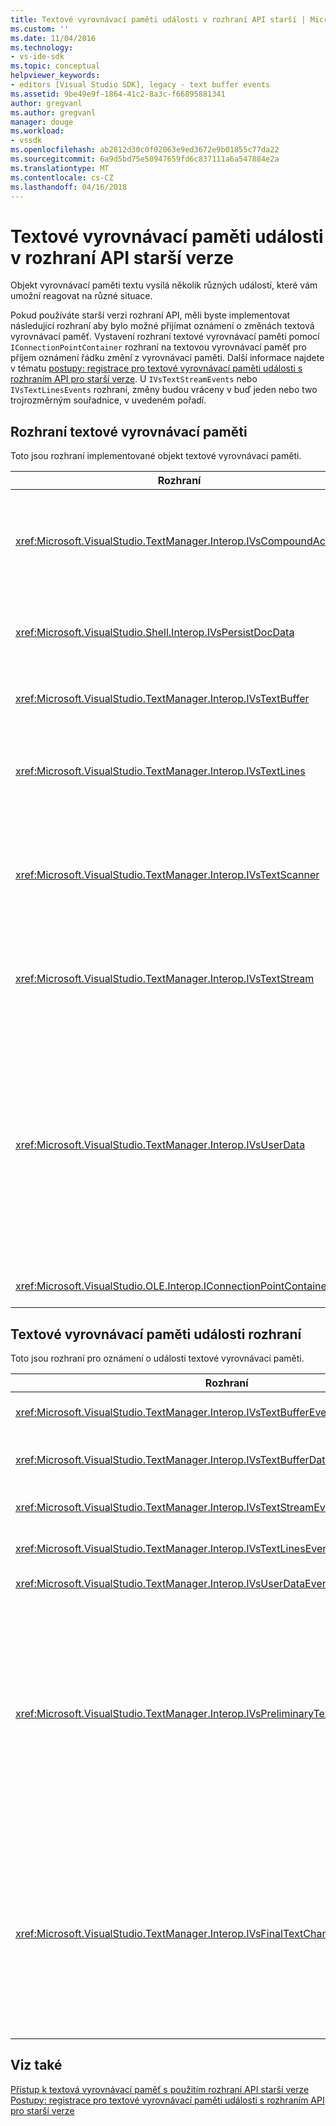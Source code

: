 ```yaml
---
title: Textové vyrovnávací paměti události v rozhraní API starší | Microsoft Docs
ms.custom: ''
ms.date: 11/04/2016
ms.technology:
- vs-ide-sdk
ms.topic: conceptual
helpviewer_keywords:
- editors [Visual Studio SDK], legacy - text buffer events
ms.assetid: 9be49e9f-1864-41c2-8a3c-f66895881341
author: gregvanl
ms.author: gregvanl
manager: douge
ms.workload:
- vssdk
ms.openlocfilehash: ab2812d30c0f02063e9ed3672e9b01855c77da22
ms.sourcegitcommit: 6a9d5bd75e50947659fd6c837111a6a547884e2a
ms.translationtype: MT
ms.contentlocale: cs-CZ
ms.lasthandoff: 04/16/2018
---
```

# <a name="text-buffer-events-in-the-legacy-api"></a>Textové vyrovnávací paměti události v rozhraní API starší verze
Objekt vyrovnávací paměti textu vysílá několik různých událostí, které vám umožní reagovat na různé situace.  
  
 Pokud používáte starší verzi rozhraní API, měli byste implementovat následující rozhraní aby bylo možné přijímat oznámení o změnách textová vyrovnávací paměť. Vystavení rozhraní textové vyrovnávací paměti pomocí `IConnectionPointContainer` rozhraní na textovou vyrovnávací paměť pro příjem oznámení řádku změní z vyrovnávací paměti. Další informace najdete v tématu [postupy: registrace pro textové vyrovnávací paměti události s rozhraním API pro starší verze](../extensibility/how-to-register-for-text-buffer-events-with-the-legacy-api.md). U `IVsTextStreamEvents` nebo `IVsTextLinesEvents` rozhraní, změny budou vráceny v buď jeden nebo two trojrozměrným souřadnice, v uvedeném pořadí.  
  
## <a name="text-buffer-interfaces"></a>Rozhraní textové vyrovnávací paměti  
 Toto jsou rozhraní implementované objekt textové vyrovnávací paměti.  
  
|Rozhraní|Popis|  
|---------------|-----------------|  
|<xref:Microsoft.VisualStudio.TextManager.Interop.IVsCompoundAction>|Umožňuje vytvoření složené akcí (to znamená, akce, které jsou seskupené v jednotce jeden zpět/opakování).|  
|<xref:Microsoft.VisualStudio.Shell.Interop.IVsPersistDocData>|Povolí zachování dokumentu data spravovaná přes textová vyrovnávací paměť.|  
|<xref:Microsoft.VisualStudio.TextManager.Interop.IVsTextBuffer>|Poskytuje základní služby; používá mnoho klientů.|  
|<xref:Microsoft.VisualStudio.TextManager.Interop.IVsTextLines>|Poskytuje pro čtení a zápis možnosti pomocí dvourozměrná souřadnic. Dědí z `IVsTextBuffer`.|  
|<xref:Microsoft.VisualStudio.TextManager.Interop.IVsTextScanner>|Poskytuje možnost rychlého, orientované na datový proud, sekvenční přístup k textu ve vyrovnávací paměti.|  
|<xref:Microsoft.VisualStudio.TextManager.Interop.IVsTextStream>|Poskytuje pro čtení a zápis možnosti pomocí jednorozměrné souřadnic. Dědí z `IVsTextBuffer`.|  
|<xref:Microsoft.VisualStudio.TextManager.Interop.IVsUserData>|Poskytuje přístup k obecnou kolekci vlastností. Nejdůležitější vlastnost je název, nebo Přezdívka vyrovnávací paměti. Vlastní náhodná data můžete uložit ve vyrovnávací paměti s tímto rozhraním vytvořením identifikátor GUID a jeho použití jako klíč.|  
|<xref:Microsoft.VisualStudio.OLE.Interop.IConnectionPointContainer>|Body připojení podporuje pro události.|  
  
## <a name="text-buffer-event-interfaces"></a>Textové vyrovnávací paměti události rozhraní  
 Toto jsou rozhraní pro oznámení o události textové vyrovnávací paměti.  
  
|Rozhraní|Popis|  
|---------------|-----------------|  
|<xref:Microsoft.VisualStudio.TextManager.Interop.IVsTextBufferEvents>|Klienti upozorní, když nové jazykové služby souvisí s textovou vyrovnávací paměť.|  
|<xref:Microsoft.VisualStudio.TextManager.Interop.IVsTextBufferDataEvents>|Oznamuje klientům při inicializaci textovou vyrovnávací paměť, a při změně dat v textová vyrovnávací paměť.|  
|<xref:Microsoft.VisualStudio.TextManager.Interop.IVsTextStreamEvents>|Oznamuje klientům změny základní textová vyrovnávací paměť v jednorozměrné souřadnice.|  
|<xref:Microsoft.VisualStudio.TextManager.Interop.IVsTextLinesEvents>|Oznamuje klientům změny základní textová vyrovnávací paměť v dvourozměrná souřadnice.|  
|<xref:Microsoft.VisualStudio.TextManager.Interop.IVsUserDataEvents>|Oznamuje klientům změny dat uživatele.|  
|<xref:Microsoft.VisualStudio.TextManager.Interop.IVsPreliminaryTextChangeCommitEvents>|Upozorní klientům poslední gesto potvrzení aktivovat události a poskytuje řadu změněného textu. `IVsPreliminaryTextChangeCommitEvents` Rozhraní není aktivováno v reakci na vrácení nebo opakování příkazy. Události platit pouze pro vyrovnávací paměti, které mají manager vrácení zpět. `IVsPreliminaryTextChangeCommitEvents` je vyvolána před další události, jako je například velmi výpis, pokud chcete mít jistotu, že ostatní události, nijak nemění text, než se změny potvrzeny. Vaše VSPackage třeba sledovat buď `IVsPreliminaryTextChangeCommitEvents` rozhraní nebo `IVsFinalTextChangeCommitEvents` rozhraní, ale ne obojí.|  
|<xref:Microsoft.VisualStudio.TextManager.Interop.IVsFinalTextChangeCommitEvents>|Upozorní klientům poslední gesto potvrzení aktivovat události a poskytuje řadu změněného textu. `IVsFinalTextChangeCommitEvents` Rozhraní není aktivováno v reakci na vrácení nebo opakování příkazy. Události platit pouze pro vyrovnávací paměti, které mají manager vrácení zpět. `IVsFinalTextChangeCommitEvents` je určená pro použití pouze jazyk služby nebo jiné objekty, které mají úplnou kontrolu nad úpravy. Vaše VSPackage třeba sledovat buď `IVsPreliminaryTextChangeCommitEvents` rozhraní nebo `IVsFinalTextChangeCommitEvents` rozhraní, ale ne obojí.|  
  
## <a name="see-also"></a>Viz také  
 [Přístup k textová vyrovnávací paměť s použitím rozhraní API starší verze](../extensibility/accessing-the-text-buffer-by-using-the-legacy-api.md)   
 [Postupy: registrace pro textové vyrovnávací paměti události s rozhraním API pro starší verze](../extensibility/how-to-register-for-text-buffer-events-with-the-legacy-api.md)